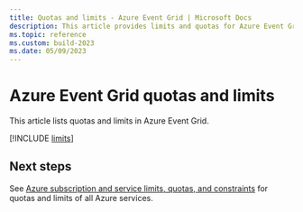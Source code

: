 ```yaml
---
title: Quotas and limits - Azure Event Grid | Microsoft Docs
description: This article provides limits and quotas for Azure Event Grid. For example, number of subscriptions for topic, number of custom topics per subscription, etc.
ms.topic: reference
ms.custom: build-2023
ms.date: 05/09/2023
---
```


# Azure Event Grid quotas and limits

This article lists quotas and limits in Azure Event Grid.

[!INCLUDE [limits](./includes/limits.md)]

## Next steps

See [Azure subscription and service limits, quotas, and constraints](..//azure-resource-manager/management/azure-subscription-service-limits.md) for quotas and limits of all Azure services.
